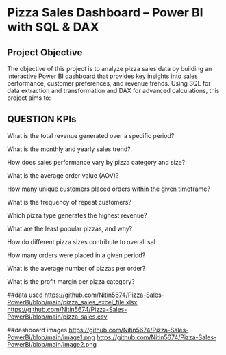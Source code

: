# Pizza Sales Dashboard – Power BI with SQL & DAX
## Project Objective 
The objective of this project is to analyze pizza sales data by building an interactive Power BI dashboard that provides key insights into sales performance, customer preferences, and revenue trends. 
Using SQL for data extraction and transformation and DAX for advanced calculations, this project aims to:

## QUESTION KPIs

What is the total revenue generated over a specific period?

What is the monthly and yearly sales trend?

How does sales performance vary by pizza category and size?

What is the average order value (AOV)?

How many unique customers placed orders within the given timeframe?

What is the frequency of repeat customers?

Which pizza type generates the highest revenue?

What are the least popular pizzas, and why?

How do different pizza sizes contribute to overall sal

How many orders were placed in a given period?

What is the average number of pizzas per order?

What is the profit margin per pizza category?

##data used
https://github.com/Nitin5674/Pizza-Sales-PowerBi/blob/main/pizza_sales_excel_file.xlsx
https://github.com/Nitin5674/Pizza-Sales-PowerBi/blob/main/pizza_sales.csv


##dashboard images
https://github.com/Nitin5674/Pizza-Sales-PowerBi/blob/main/image1.png
https://github.com/Nitin5674/Pizza-Sales-PowerBi/blob/main/image2.png


